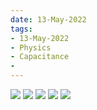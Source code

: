 ```yaml
---
date: 13-May-2022
tags:
- 13-May-2022
- Physics
- Capacitance
- 
---
```

![](https://i.imgur.com/PTIbmt6.png)
![](https://i.imgur.com/lP44HXF.png)
![](https://i.imgur.com/WehZv5W.png)
![](https://i.imgur.com/J7AqAYj.png)
![](https://i.imgur.com/Pw3SAiy.png)
